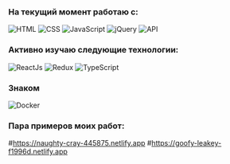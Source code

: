 ### На текущий момент работаю с:

![HTML](https://img.shields.io/badge/-HTML-090909?style=for-the-badge&logo=html5)
![CSS](https://img.shields.io/badge/-CSS-090909?style=for-the-badge&logo=css3)
![JavaScript](https://img.shields.io/badge/-JavaScript-090909?style=for-the-badge&logo=JavaScript)
![jQuery](https://img.shields.io/badge/-jQuery-090909?style=for-the-badge&logo=jQuery)
![API](https://img.shields.io/badge/-API-090909?style=for-the-badge&logo=API)

###  Активно изучаю  следующие  технологии:
![ReactJs](https://img.shields.io/badge/-ReactJs-090909?style=for-the-badge&logo=React)
![Redux](https://img.shields.io/badge/-Redux-090909?style=for-the-badge&logo=Redux)
![TypeScript](https://img.shields.io/badge/-TypeScript-090909?style=for-the-badge&logo=TypeScript)

### Знаком
![Docker](https://img.shields.io/badge/-Docker-090909?style=for-the-badge&logo=Docker)

### Пара примеров моих работ:

#https://naughty-cray-445875.netlify.app
#https://goofy-leakey-f1996d.netlify.app
